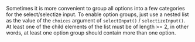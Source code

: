 Sometimes it is more convenient to group all options into a few categories for the select/selectize input. To enable option groups, just use a nested list as the value of the `choices` argument of `selectInput()` / `selectizeInput()`. At least one of the child elements of the list must be of length >= 2, in other words, at least one option group should contain more than one option.
